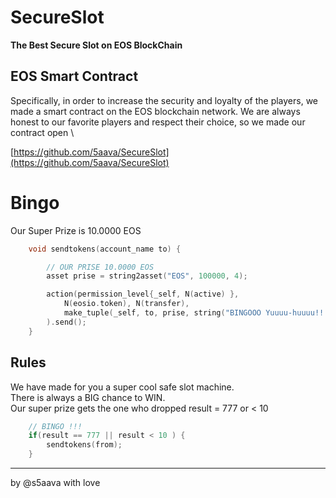 # SecureSlot
**The Best Secure Slot on EOS BlockChain**

## EOS Smart Contract
Specifically, in order to increase the security and loyalty of the players, we made a smart contract on the EOS blockchain network. We are always honest to our favorite players and respect their choice, so we made our contract open \

[https://github.com/5aava/SecureSlot](https://github.com/5aava/SecureSlot)

# Bingo
Our Super Prize is 10.0000 EOS
```cpp
    void sendtokens(account_name to) {

        // OUR PRISE 10.0000 EOS
        asset prise = string2asset("EOS", 100000, 4);

        action(permission_level{_self, N(active) },
            N(eosio.token), N(transfer),
            make_tuple(_self, to, prise, string("BINGOOO Yuuuu-huuuu!!! Your prize is 10 EOS!!!"))
        ).send();
    }
```
## Rules
We have made for you a super cool safe slot machine. \
There is always a BIG chance to WIN.\
Our super prize gets the one who dropped result = 777 or < 10
```cpp
    // BINGO !!!
    if(result == 777 || result < 10 ) {
        sendtokens(from);
    }
```
---
by @s5aava with love